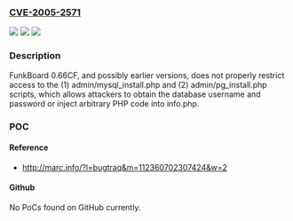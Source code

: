 ### [CVE-2005-2571](https://cve.mitre.org/cgi-bin/cvename.cgi?name=CVE-2005-2571)
![](https://img.shields.io/static/v1?label=Product&message=n%2Fa&color=blue)
![](https://img.shields.io/static/v1?label=Version&message=n%2Fa&color=blue)
![](https://img.shields.io/static/v1?label=Vulnerability&message=n%2Fa&color=brighgreen)

### Description

FunkBoard 0.66CF, and possibly earlier versions, does not properly restrict access to the (1) admin/mysql_install.php and (2) admin/pg_install.php scripts, which allows attackers to obtain the database username and password or inject arbitrary PHP code into info.php.

### POC

#### Reference
- http://marc.info/?l=bugtraq&m=112360702307424&w=2

#### Github
No PoCs found on GitHub currently.

